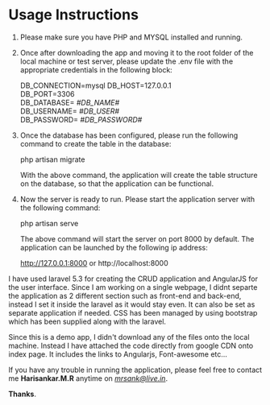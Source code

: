 # Usage Instructions

1. Please make sure you have PHP and MYSQL installed and running.
2. Once after downloading the app and moving it to the root folder of the local machine or test server, please update the .env file with the appropriate credentials in the following block:
    
    DB_CONNECTION=mysql
    DB_HOST=127.0.0.1    
    DB_PORT=3306    
    DB_DATABASE= *#DB_NAME#*   
    DB_USERNAME= *#DB_USER#*    
    DB_PASSWORD= *#DB_PASSWORD#*    
    
3. Once the database has been configured, please run the following command to create the table in the database:
    
    php artisan migrate
    
    With the above command, the application will create the table structure on the database, so that the application can be functional.
3. Now the server is ready to run. Please start the application server with the following command:

    php artisan serve
    
    The above command will start the server on port 8000 by default. The application can be launched by the following ip address:
    
    http://127.0.0.1:8000 or http://localhost:8000

I have used laravel 5.3 for creating the CRUD application and AngularJS for the user interface. 
Since I am working on a single webpage, I didnt separte the application as 2 different section such as front-end and back-end, instead I set it inside the laravel as it would stay even. It can also be set as separate application if needed.
CSS has been managed by using bootstrap which has been supplied along with the laravel. 

Since this is a demo app, I didn't download any of the files onto the local machine. Instead I have attached the code directly from google CDN onto index page. It includes the links to Angularjs, Font-awesome etc...

If you have any trouble in running the application, please feel free to contact me **Harisankar.M.R** anytime on *mrsank@live.in*.

**Thanks**.


